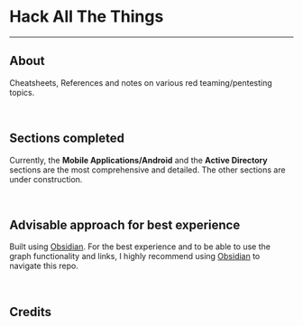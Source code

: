 # Hack All The Things
***
## About
Cheatsheets, References and notes on various red teaming/pentesting topics.
 
<br>

 ## Sections completed
 Currently, the **Mobile Applications/Android** and the **Active Directory**  sections are the most comprehensive and detailed. The other sections are under construction.
  
<br>

 
 ## Advisable approach for best experience
 Built using [Obsidian](https://obsidian.md/). For the best experience and to be able to use the graph functionality and links, I highly recommend using [Obsidian](https://obsidian.md/) to navigate this repo. 


<br>

## Credits
